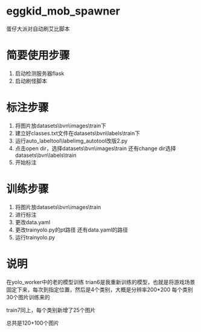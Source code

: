 # eggkid_mob_spawner
 蛋仔大派对自动刷艾比脚本

# 简要使用步骤
1. 启动检测服务器flask
2. 启动刷怪脚本

# 标注步骤
1. 将图片放datasets\bvn\images\train下
2. 建立好classes.txt文件在datasets\bvn\labels\train下
3. 运行auto_labeltool\labelimg_autotool改版2.py
4. 点击open dir，选择datasets\bvn\images\train 还有change dir选择datasets\bvn\labels\train
5. 开始标注

# 训练步骤
1. 将图片放datasets\bvn\images\train
2. 进行标注
3. 更改data.yaml
4. 更改trainyolo.py的pt路径 还有data.yaml的路径
5. 运行trainyolo.py

# 说明
在yolo_worker中的老的模型训练
trian6是我重新训练的模型，也就是将游戏场景固定下来，每次到指定位置，然后是4个类别，大概是分辨率200*200  每个类别30个图片训练来的

train7同上，每个类别新增了25个图片

总共是120+100个图片
